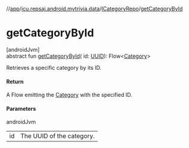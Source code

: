 //[app](../../../index.md)/[icu.repsaj.android.mytrivia.data](../index.md)/[ICategoryRepo](index.md)/[getCategoryById](get-category-by-id.md)

# getCategoryById

[androidJvm]\
abstract fun [getCategoryById](get-category-by-id.md)(
id: [UUID](https://developer.android.com/reference/kotlin/java/util/UUID.html)):
Flow&lt;[Category](../../icu.repsaj.android.mytrivia.model/-category/index.md)&gt;

Retrieves a specific category by its ID.

#### Return

A Flow emitting the [Category](../../icu.repsaj.android.mytrivia.model/-category/index.md) with the
specified ID.

#### Parameters

androidJvm

|     |                           |
|-----|---------------------------|
| id  | The UUID of the category. |

